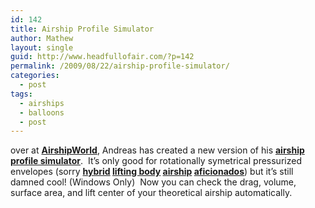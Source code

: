 ```yaml
---
id: 142
title: Airship Profile Simulator
author: Mathew
layout: single
guid: http://www.headfullofair.com/?p=142
permalink: /2009/08/22/airship-profile-simulator/
categories:
  - post
tags:
  - airships
  - balloons
  - post
---
```

over at **[AirshipWorld][1]**, Andreas has created a new version of his **[airship profile simulator][2]**.  It&#8217;s only good for rotationally symetrical pressurized envelopes (sorry **[hybrid][3] [lifting body][4] [airship][5] [aficionados][6]**) but it&#8217;s still damned cool! (Windows Only)  Now you can check the drag, volume, surface area, and lift center of your theoretical airship automatically.

 [1]: http://airshipworld.blogspot.com/
 [2]: http://www.airshipworld.info/software/
 [3]: http://en.wikipedia.org/wiki/Hybrid_airship
 [4]: http://en.wikipedia.org/wiki/The_Deltoid_Pumpkin_Seed
 [5]: http://www.patentstorm.us/patents/5005783.html
 [6]: http://www.thirtythousandfeet.com/airships.htm